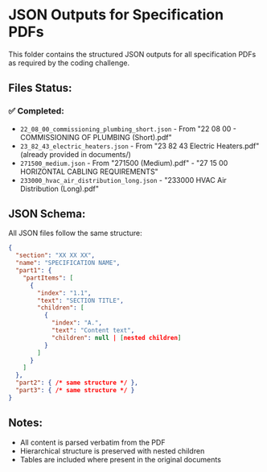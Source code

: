 # JSON Outputs for Specification PDFs

This folder contains the structured JSON outputs for all specification PDFs as required by the coding challenge.

## Files Status:

### ✅ Completed:
- `22_08_00_commissioning_plumbing_short.json` - From "22 08 00 - COMMISSIONING OF PLUMBING (Short).pdf"
- `23_82_43_electric_heaters.json` - From "23 82 43 Electric Heaters.pdf" (already provided in documents/)
- `271500_medium.json` - From "271500 (Medium).pdf" - "27 15 00 HORIZONTAL CABLING REQUIREMENTS"
- `233000_hvac_air_distribution_long.json` -  "233000 HVAC Air Distribution (Long).pdf"

## JSON Schema:

All JSON files follow the same structure:
```json
{
  "section": "XX XX XX",
  "name": "SPECIFICATION NAME",
  "part1": {
    "partItems": [
      {
        "index": "1.1",
        "text": "SECTION TITLE",
        "children": [
          {
            "index": "A.",
            "text": "Content text",
            "children": null | [nested children]
          }
        ]
      }
    ]
  },
  "part2": { /* same structure */ },
  "part3": { /* same structure */ }
}
```

## Notes:
- All content is parsed verbatim from the PDF
- Hierarchical structure is preserved with nested children
- Tables are included where present in the original documents
